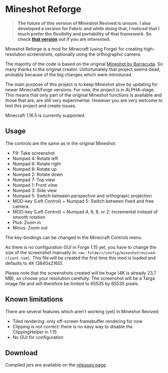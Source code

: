 # Mineshot Reforge

> **The future of this version of Mineshot Revived is unsure. I also developed a version for Fabric and while doing that, I noticed that I much prefer the flexibilty and portability of that framework. So check [that version](https://github.com/pascallj/mineshot-revived-fabric) out if you are interested.**

Mineshot Reforge is a mod for Minecraft (using Forge) for creating high-resolution screenshots, optionally using the orthographic camera.

The majority of the code is based on the original [Mineshot by Barracuda](https://github.com/ata4/mineshot). So many thanks to the original creator. Unfortunately that project seems dead, probably because of the big changes which were introduced.

The main purpose of this project is to keep Mineshot alive by updating for newer Minecraft/Forge versions. For now, the project is in ALPHA-stage. This means that only part of the original Mineshot functions is available and those that are, are still very experimental. However you are very welcome to test this project and create issues.

Minecraft 1.16.5 is currently supported.

## Usage

The controls are the same as in the original Mineshot:

* F9: Take screenshot
* Numpad 4: Rotate left
* Numpad 6: Rotate right
* Numpad 8: Rotate up
* Numpad 2: Rotate down
* Numpad 7: Top view
* Numpad 1: Front view
* Numpad 3: Side view
* Numpad 5: Switch between perspective and orthograpic projection
* MOD-key (Left Control) + Numpad 5: Switch between fixed and free camera.
* MOD-key (Left Control) + Numpad 4, 6, 8, or 2: Incremental instead of smooth rotation
* Plus: Zoom in
* Minus: Zoom out

The key-bindings can be changed in the Minecraft Controls menu.

As there is no configuration GUI in Forge 1.15 yet, you have to change the size of the screenshot manually in: `<mc-folder>/config/mineshotrevived-client.toml`. This file will be created the first time this mod is loaded and defaults to 4K (3840x2160).

Please note that the screenshots created will be huge (4K is already 23,7 MB), so choose your resolution carefully. The screenshot will be a Targa image file and will therefore be limited to 65535 by 65535 pixels.

## Known limitations

There are several features which aren't working (yet) in Mineshot Revived:

* Tiled rendering: only off-screen framebuffer rendering for now
* Clipping is not correct: there is no easy way to disable the ClippingHelper in 1.15
* No GUI for configuration

## Download

Compiled jars are available on the [releases page](https://github.com/pascallj/mineshot-revived/releases).
